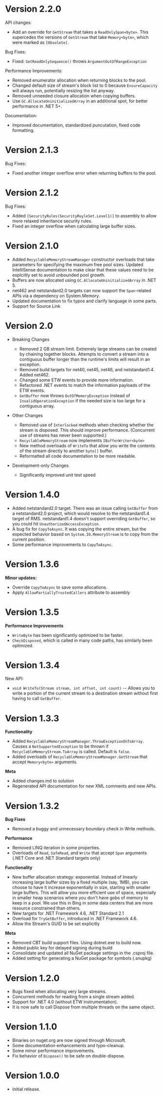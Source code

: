# Version 2.2.0

API changes:
* Add an override for `GetStream` that takes a `ReadOnlySpan<byte>`. This supercedes the versions of `GetStream` that take `Memory<byte>`, which were marked as `[Obsolete]`.

Bug Fixes:
* Fixed: `GetReadOnlySequence()` throws `ArgumentOutOfRangeException`

Performance Improvements:
* Removed enumerator allocation when returning blocks to the pool.
* Changed default size of stream's block list to 0 because `EnsureCapacity` will always run, potentially resizing the list anyway.
* Removed unneeded closure allocation when copying buffers.
* Use `GC.AllocateUninitializedArray` in an additional spot, for better performance in .NET 5+.

Documentation:
* Improved documentation, standardized puncutation, fixed code formatting.

# Version 2.1.3

Bug Fixes:
* Fixed another integer overflow error when returning buffers to the pool.

# Version 2.1.2

Bug Fixes:
* Added `[SecurityRules(SecurityRuyleSet.Level1)]` to assembly to allow more relaxed inheritance security rules.
* Fixed an integer overflow when calculating large buffer sizes.

# Version 2.1.0

* Added `RecyclableMemoryStreamManager` constructor overloads that take parameters for specifying the maximum free pool sizes. Updated IntelliSense documentation to make clear that these values need to be explciitly set to avoid unbounded pool growth.
* Buffers are now allocated using `GC.AllocateUninitializedArray` in .NET 5.
* net462 and netstandard2.0 targets can now support the `Span`-related APIs via a dependency on System.Memory.
* Updated documentation to fix typos and clarify language in some parts.
* Support for Source Link

# Version 2.0

* Breaking Changes
    * Removed 2 GB stream limit. Extremely large streams can be created by chaining together blocks. Attempts to convert a stream into a contiguous buffer longer than the runtime's limits will result in an exception.
    * Removed build targets for net40, net45, net46, and netstandard1.4. Added net462.
    * Changed some ETW events to provide more information.
    * Refactored .NET events to match the information payloads of the ETW events.
    * `GetBuffer` now throws `OutOfMemoryException` instead of `InvalidOperationException` if the needed size is too large for a contiguous array.

* Other Changes
    * Removed use of `Interlocked` methods when checking whether the stream is disposed. This should improve performance. (Concurrent use of streams has never been supported.)
    * `RecyclableMemoryStream` now implements `IBufferWriter<byte>`
    * New method overloads of `WriteTo` that allow you write the contents of the stream directly to another `byte[]` buffer.
    * Reformatted all code documentation to be more readable.

* Development-only Changes
    * Significantly improved unit test speed

# Version 1.4.0

* Added netstandard2.0 target. There was an issue calling `GetBuffer` from a netstandard2.0 project, which would resolve to the netstandard1.4 target of RMS. netstandard1.4 doesn't support overriding `GetBuffer`, so you could hit `UnauthorizedAccessException`.
* A bug fix for `CopyToAsync`. It was copying the entire stream, but the expected behavior based on `System.IO.MemoryStream` is to copy from the current position.
* Some performance improvements to `CopyToAsync`. 

# Version 1.3.6

**Minor updates:**

* Override `CopyToAsync` to save some allocations.
* Apply `AllowPartiallyTrustedCallers` attribute to assembly

# Version 1.3.5

**Performance Improvements**

* `WriteByte` has been significantly optimized to be faster.
* `CheckDisposed`, which is called in many code paths, has similarly been optimized.

# Version 1.3.4

New API:
* `void WriteTo(Stream stream, int offset, int count)` -- Allows you to write a portion of the current stream to a destination stream without first having to call `GetBuffer`.

# Version 1.3.3

**Functionality**

- Added `RecyclableMemoryStreamManager.ThrowExceptionOnToArray`. Causes a `NotSupportedException` to be thrown if `RecyclableMemoryStream.ToArray` is called. Default is `false`.
- Added overloads of `RecyclableMemoryStreamManager.GetStream` that accept `Memory<byte>` arguments.

**Meta**

- Added changes.md to solution
- Regenerated API documentation for new XML comments and new APIs.

# Version 1.3.2
**Bug Fixes**

- Removed a buggy and unnecessary boundary check in Write methods.

**Performance**

- Removed LINQ iteration in some properties.
- Overloads of `Read`, `SafeRead`, and `Write` that accept `Span` arguments (.NET Core and .NET Standard targets only)

**Functionality**

- New buffer allocation strategy: exponential. Instead of linearly increasing large buffer sizes by a fixed multiple (say, 1MB), you can choose to have it increase exponentially in size, starting with smaller large buffers. This will allow you more efficient use of space, especially in smaller heap scenarios where you don't have gobs of memory to keep in a pool. We use this in Bing in some data centers that are more resource constrained than others.
- New targets for .NET Framework 4.6, .NET Standard 2.1
- Overload for `TryGetBuffer`, introduced in .NET Framework 4.6.
- Allow the Stream's GUID to be set explicitly

**Meta**

- Removed CBT build support files. Using dotnet.exe to build now.
- Added public key for delayed signing during build
- Consolidate and updated all NuGet package settings in the .csproj file.
- Added setting for generating a NuGet package for symbols (.snupkg)

# Version 1.2.0
- Bugs fixed when allocating very large streams.
- Concurrent methods for reading from a single stream added.
- Support for .NET 4.0 (without ETW instrumentation).
- It is now safe to call Dispose from multiple threads on the same object.

# Version 1.1.0
- Binaries on nuget.org are now signed through Microsoft.
- Some documentation enhancements and typo-cleanup.
- Some minor performance improvements.
- Fix behavior of `Dispose()` to be safe on double-dispose.

# Version 1.0.0
- Initial release.
